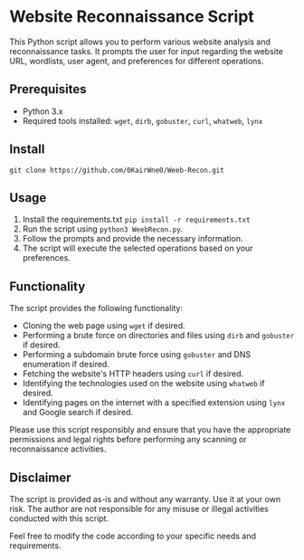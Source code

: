 # Website Reconnaissance Script

This Python script allows you to perform various website analysis and reconnaissance tasks. It prompts the user for input regarding the website URL, wordlists, user agent, and preferences for different operations.

## Prerequisites

- Python 3.x
- Required tools installed: `wget`, `dirb`, `gobuster`, `curl`, `whatweb`, `lynx`

## Install
```
git clone https://github.com/0KairWne0/Weeb-Recon.git
```

## Usage
1. Install the requirements.txt `pip install -r requirements.txt`
2. Run the script using `python3 WeebRecon.py`.
3. Follow the prompts and provide the necessary information.
4. The script will execute the selected operations based on your preferences.

## Functionality

The script provides the following functionality:

- Cloning the web page using `wget` if desired.
- Performing a brute force on directories and files using `dirb` and `gobuster` if desired.
- Performing a subdomain brute force using `gobuster` and DNS enumeration if desired.
- Fetching the website's HTTP headers using `curl` if desired.
- Identifying the technologies used on the website using `whatweb` if desired.
- Identifying pages on the internet with a specified extension using `lynx` and Google search if desired.

Please use this script responsibly and ensure that you have the appropriate permissions and legal rights before performing any scanning or reconnaissance activities.

## Disclaimer

The script is provided as-is and without any warranty. Use it at your own risk. The author are not responsible for any misuse or illegal activities conducted with this script.

Feel free to modify the code according to your specific needs and requirements.

